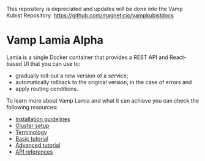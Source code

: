 This repository is depreciated and updates will be done into the Vamp Kubist Repository:
https://github.com/magneticio/vampkubistdocs

# Vamp Lamia Alpha

Lamia is a single Docker container that provides a REST API and React-based UI that you can use to:

- gradually roll-out a new version of a service;
- automatically rollback to the original version, in the case of errors and
- apply routing conditions.

To learn more about Vamp Lamia and what it can achieve you can check the following resources:

* [Installation guidelines](INSTALLATION.md)
* [Cluster setup](SETUP.md)
* [Terminology](TERMINOLOGY.md)
* [Basic tutorial](BASIC_TUTORIAL.md)
* [Advanced tutorial](ADVANCED_TUTORIAL.md)
* [API references](API.md)
